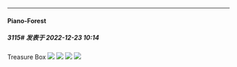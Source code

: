 

*****

####  Piano-Forest  
##### 3115#       发表于 2022-12-23 10:14

Treasure Box
<img src="https://p.sda1.dev/9/02142698c9cfd23046324508a941a797/20221223_100948.jpg" referrerpolicy="no-referrer">
<img src="https://p.sda1.dev/9/bf0bc41c495444826af0195d06abf600/20221223_100952.jpg" referrerpolicy="no-referrer">
<img src="https://p.sda1.dev/9/b77ad8af8195532097fb14d6a68198fe/20221223_101003.jpg" referrerpolicy="no-referrer">
<img src="https://p.sda1.dev/9/9d8c667e8f2f1752a5b050e2196d4199/20221223_100956.jpg" referrerpolicy="no-referrer">


